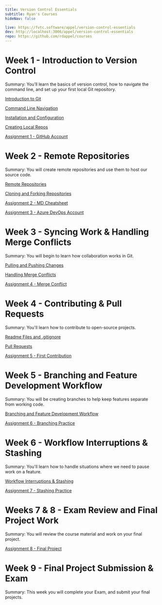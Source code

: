 ```yaml
---
title: Version Control Essentials
subtitle: Ryan's Courses
hideNav: false

live: https://fvtc.software/appel/version-control-essentials
dev: http://localhost:3006/appel/version-control-essentials
repo: https://github.com/rdappel/courses
---
```


# Week 1 - Introduction to Version Control

Summary: You’ll learn the basics of version control, how to navigate the command line, and set up your first local Git repository.

[Introduction to Git](/appel/version-control-essentials/intro-to-git)

[Command Line Navigation](/appel/version-control-essentials/cli-navigation)

[Installation and Configuration](/appel/version-control-essentials/install-and-config)

[Creating Local Repos](/appel/version-control-essentials/creating-local-repos)

[Assignment 1 - GitHub Account](/appel/version-control-essentials/assignments/github-account)

# Week 2 - Remote Repositories

Summary: You will create remote repositories and use them to host our source code.

[Remote Repositories](/appel/version-control-essentials/remote-repos)

[Cloning and Forking Repositories](/appel/version-control-essentials/cloning-and-forking)

[Assignment 2 - MD Cheatsheet](/appel/version-control-essentials/assignments/md-cheatsheet)

[Assignment 3 - Azure DevOps Account](/appel/version-control-essentials/assignments/devops-account)

# Week 3 - Syncing Work & Handling Merge Conflicts

Summary: You will begin to learn how collaboration works in Git.

[Pulling and Pushing Changes](/appel/version-control-essentials/pulling-and-pushing)

[Handling Merge Conflicts](/appel/version-control-essentials/merge-conflicts)

[Assignment 4 - Merge Conflict](/appel/version-control-essentials/assignments/merge-conflict)

# Week 4 - Contributing & Pull Requests

Summary: You'll learn how to contribute to open-source projects.

[Readme Files and .gitignore](/appel/version-control-essentials/readme-and-gitignore)

[Pull Requests](/appel/version-control-essentials/pull-requests)

[Assignment 5 - First Contribution](/appel/version-control-essentials/assignments/first-contribution)

# Week 5 - Branching and Feature Development Workflow

Summary: You will be creating branches to help keep features separate from working code.

[Branching and Feature Development Workflow](/appel/version-control-essentials/branching)

[Assignment 6 - Branching Practice](/appel/version-control-essentials/assignments/branching-practice)

# Week 6 - Workflow Interruptions & Stashing

Summary: You'll learn how to handle situations where we need to pause work on a feature.

[Workflow Interruptions & Stashing](/appel/version-control-essentials/workflow-stashing)

[Assignment 7 - Stashing Practice](/appel/version-control-essentials/assignments/stashing-practice)

# Weeks 7 & 8 - Exam Review and Final Project Work

Summary: You will review the course material and work on your final project.

[Assignment 8 - Final Project](/appel/version-control-essentials/assignments/choose-your-adventure)

# Week 9 - Final Project Submission & Exam

Summary: This week you will complete your Exam, and submit your final projects.
